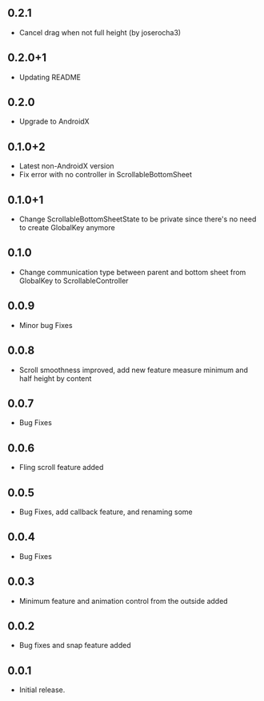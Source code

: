## 0.2.1

* Cancel drag when not full height (by joserocha3)

## 0.2.0+1

* Updating README

## 0.2.0

* Upgrade to AndroidX

## 0.1.0+2

* Latest non-AndroidX version
* Fix error with no controller in ScrollableBottomSheet

## 0.1.0+1

* Change ScrollableBottomSheetState to be private since there's no need to create GlobalKey anymore

## 0.1.0

* Change communication type between parent and bottom sheet from GlobalKey to ScrollableController

## 0.0.9

* Minor bug Fixes

## 0.0.8

* Scroll smoothness improved, add new feature measure minimum and half height by content

## 0.0.7

* Bug Fixes

## 0.0.6

* Fling scroll feature added

## 0.0.5

* Bug Fixes, add callback feature, and renaming some

## 0.0.4

* Bug Fixes

## 0.0.3

* Minimum feature and animation control from the outside added

## 0.0.2

* Bug fixes and snap feature added

## 0.0.1

* Initial release.